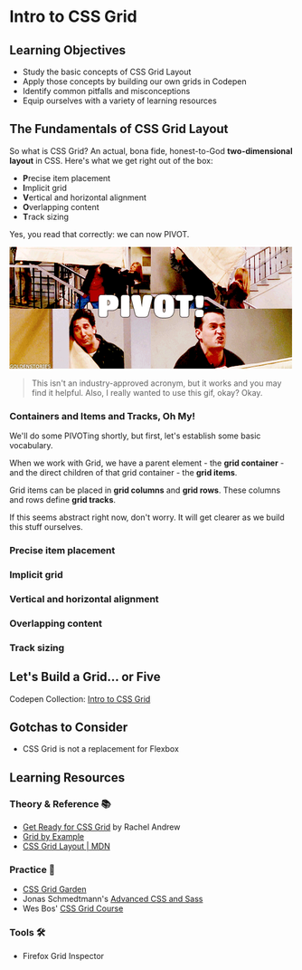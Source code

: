 # Intro to CSS Grid

## Learning Objectives
- Study the basic concepts of CSS Grid Layout
- Apply those concepts by building our own grids in Codepen
- Identify common pitfalls and misconceptions
- Equip ourselves with a variety of learning resources

## The Fundamentals of CSS Grid Layout
So what is CSS Grid? An actual, bona fide, honest-to-God **two-dimensional layout** in CSS. Here's what we get right out of the box:
- **P**recise item placement
- **I**mplicit grid
- **V**ertical and horizontal alignment
- **O**verlapping content
- **T**rack sizing

Yes, you read that correctly: we can now PIVOT.

<img src="pivot.gif"/>

> This isn't an industry-approved acronym, but it works and you may find it helpful. Also, I really wanted to use this gif, okay? Okay.

### Containers and Items and Tracks, Oh My!
We'll do some PIVOTing shortly, but first, let's establish some basic vocabulary.

When we work with Grid, we have a parent element - the **grid container** - and the direct children of that grid container - the **grid items**. 

Grid items can be placed in **grid columns** and **grid rows**. These columns and rows define **grid tracks**.

If this seems abstract right now, don't worry. It will get clearer as we build this stuff ourselves.

### Precise item placement
### Implicit grid
### Vertical and horizontal alignment
### Overlapping content
### Track sizing


## Let's Build a Grid... or Five
Codepen Collection: [Intro to CSS Grid](https://codepen.io/collection/5cd694b7ffc031be4a186e9fb32b97f7/)

## Gotchas to Consider
- CSS Grid is not a replacement for Flexbox

## Learning Resources
### Theory & Reference 📚
- [Get Ready for CSS Grid](https://abookapart.com/products/get-ready-for-css-grid-layout) by Rachel Andrew
- [Grid by Example](https://gridbyexample.com/)
- [CSS Grid Layout | MDN](https://developer.mozilla.org/en-US/docs/Web/CSS/CSS_Grid_Layout)
### Practice 💪
- [CSS Grid Garden](http://cssgridgarden.com/)
- Jonas Schmedtmann's [Advanced CSS and Sass](https://redventures.udemy.com/advanced-css-and-sass/learn/v4/overview)
- Wes Bos' [CSS Grid Course](https://cssgrid.io/)
### Tools 🛠
- Firefox Grid Inspector
